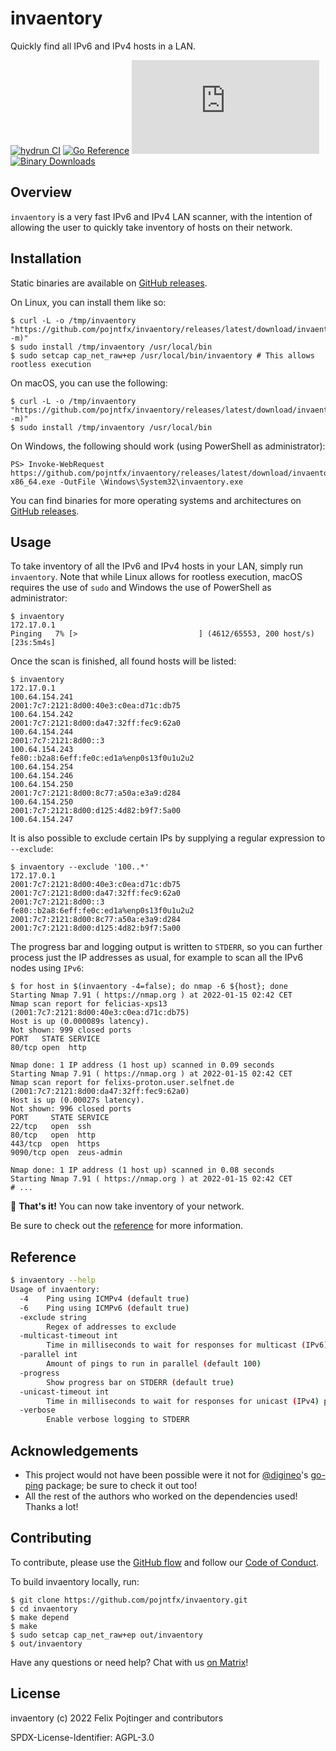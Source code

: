 # invaentory

Quickly find all IPv6 and IPv4 hosts in a LAN.

[![hydrun CI](https://github.com/pojntfx/invaentory/actions/workflows/hydrun.yaml/badge.svg)](https://github.com/pojntfx/invaentory/actions/workflows/hydrun.yaml)
[![Go Reference](https://pkg.go.dev/badge/github.com/pojntfx/invaentory.svg)](https://pkg.go.dev/github.com/pojntfx/invaentory)
[![Matrix](https://img.shields.io/matrix/invaentory:matrix.org)](https://matrix.to/#/#invaentory:matrix.org?via=matrix.org)
[![Binary Downloads](https://img.shields.io/github/downloads/pojntfx/invaentory/total?label=binary%20downloads)](https://github.com/pojntfx/invaentory/releases)

## Overview

`invaentory` is a very fast IPv6 and IPv4 LAN scanner, with the intention of allowing the user to quickly take inventory of hosts on their network.

## Installation

Static binaries are available on [GitHub releases](https://github.com/pojntfx/invaentory/releases).

On Linux, you can install them like so:

```shell
$ curl -L -o /tmp/invaentory "https://github.com/pojntfx/invaentory/releases/latest/download/invaentory.linux-$(uname -m)"
$ sudo install /tmp/invaentory /usr/local/bin
$ sudo setcap cap_net_raw+ep /usr/local/bin/invaentory # This allows rootless execution
```

On macOS, you can use the following:

```shell
$ curl -L -o /tmp/invaentory "https://github.com/pojntfx/invaentory/releases/latest/download/invaentory.darwin-$(uname -m)"
$ sudo install /tmp/invaentory /usr/local/bin
```

On Windows, the following should work (using PowerShell as administrator):

```shell
PS> Invoke-WebRequest https://github.com/pojntfx/invaentory/releases/latest/download/invaentory.windows-x86_64.exe -OutFile \Windows\System32\invaentory.exe
```

You can find binaries for more operating systems and architectures on [GitHub releases](https://github.com/pojntfx/invaentory/releases).

## Usage

To take inventory of all the IPv6 and IPv4 hosts in your LAN, simply run `invaentory`. Note that while Linux allows for rootless execution, macOS requires the use of `sudo` and Windows the use of PowerShell as administrator:

```shell
$ invaentory
172.17.0.1
Pinging   7% [>                           ] (4612/65553, 200 host/s) [23s:5m4s]
```

Once the scan is finished, all found hosts will be listed:

```shell
$ invaentory
172.17.0.1
100.64.154.241
2001:7c7:2121:8d00:40e3:c0ea:d71c:db75
100.64.154.242
2001:7c7:2121:8d00:da47:32ff:fec9:62a0
100.64.154.244
2001:7c7:2121:8d00::3
100.64.154.243
fe80::b2a8:6eff:fe0c:ed1a%enp0s13f0u1u2u2
100.64.154.254
100.64.154.246
100.64.154.250
2001:7c7:2121:8d00:8c77:a50a:e3a9:d284
100.64.154.250
2001:7c7:2121:8d00:d125:4d82:b9f7:5a00
100.64.154.247
```

It is also possible to exclude certain IPs by supplying a regular expression to `--exclude`:

```shell
$ invaentory --exclude '100..*'
172.17.0.1
2001:7c7:2121:8d00:40e3:c0ea:d71c:db75
2001:7c7:2121:8d00:da47:32ff:fec9:62a0
2001:7c7:2121:8d00::3
fe80::b2a8:6eff:fe0c:ed1a%enp0s13f0u1u2u2
2001:7c7:2121:8d00:8c77:a50a:e3a9:d284
2001:7c7:2121:8d00:d125:4d82:b9f7:5a00
```

The progress bar and logging output is written to `STDERR`, so you can further process just the IP addresses as usual, for example to scan all the IPv6 nodes using `IPv6`:

```shell
$ for host in $(invaentory -4=false); do nmap -6 ${host}; done
Starting Nmap 7.91 ( https://nmap.org ) at 2022-01-15 02:42 CET
Nmap scan report for felicias-xps13 (2001:7c7:2121:8d00:40e3:c0ea:d71c:db75)
Host is up (0.000089s latency).
Not shown: 999 closed ports
PORT   STATE SERVICE
80/tcp open  http

Nmap done: 1 IP address (1 host up) scanned in 0.09 seconds
Starting Nmap 7.91 ( https://nmap.org ) at 2022-01-15 02:42 CET
Nmap scan report for felixs-proton.user.selfnet.de (2001:7c7:2121:8d00:da47:32ff:fec9:62a0)
Host is up (0.00027s latency).
Not shown: 996 closed ports
PORT     STATE SERVICE
22/tcp   open  ssh
80/tcp   open  http
443/tcp  open  https
9090/tcp open  zeus-admin

Nmap done: 1 IP address (1 host up) scanned in 0.08 seconds
Starting Nmap 7.91 ( https://nmap.org ) at 2022-01-15 02:42 CET
# ...
```

🚀 **That's it!** You can now take inventory of your network.

Be sure to check out the [reference](#reference) for more information.

## Reference

```bash
$ invaentory --help
Usage of invaentory:
  -4    Ping using ICMPv4 (default true)
  -6    Ping using ICMPv6 (default true)
  -exclude string
        Regex of addresses to exclude
  -multicast-timeout int
        Time in milliseconds to wait for responses for multicast (IPv6) pings (default 2000)
  -parallel int
        Amount of pings to run in parallel (default 100)
  -progress
        Show progress bar on STDERR (default true)
  -unicast-timeout int
        Time in milliseconds to wait for responses for unicast (IPv4) pings (default 500)
  -verbose
        Enable verbose logging to STDERR
```

## Acknowledgements

- This project would not have been possible were it not for [@digineo](https://github.com/digineo)'s [go-ping](https://github.com/digineo/go-ping) package; be sure to check it out too!
- All the rest of the authors who worked on the dependencies used! Thanks a lot!

## Contributing

To contribute, please use the [GitHub flow](https://guides.github.com/introduction/flow/) and follow our [Code of Conduct](./CODE_OF_CONDUCT.md).

To build invaentory locally, run:

```shell
$ git clone https://github.com/pojntfx/invaentory.git
$ cd invaentory
$ make depend
$ make
$ sudo setcap cap_net_raw+ep out/invaentory
$ out/invaentory
```

Have any questions or need help? Chat with us [on Matrix](https://matrix.to/#/#invaentory:matrix.org?via=matrix.org)!

## License

invaentory (c) 2022 Felix Pojtinger and contributors

SPDX-License-Identifier: AGPL-3.0
